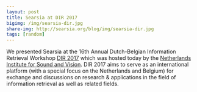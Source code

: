 ```yaml
---
layout: post
title: Searsia at DIR 2017
bigimg: /img/searsia-dir.jpg
share-img: http://searsia.org/blog/img/searsia-dir.jpg
tags: [random]
---
```


We presented Searsia at the 16th Annual Dutch-Belgian Information Retrieval Workshop [DIR 2017][1] which
was hosted today by the [Netherlands Institute for Sound and Vision][2]. 
DIR 2017 aims to serve as an international platform (with a special focus on the Netherlands and Belgium)
for exchange and discussions on research & applications in the field of information retrieval as well as 
related fields.


[1]: http://dir0217.nl "16th Dutch-Belgian Information Retrieval Workshop"
[2]: http://www.beeldengeluid.nl/en "Beeld en Geluid"



